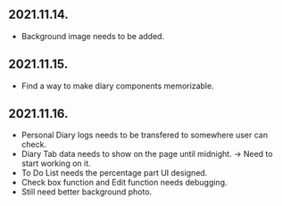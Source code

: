 ## 2021.11.14.
- Background image needs to be added.

## 2021.11.15.
- Find a way to make diary components memorizable.

## 2021.11.16.
- Personal Diary logs needs to be transfered to somewhere user can check.
- Diary Tab data needs to show on the page until midnight. -> Need to start working on it.
- To Do List needs the percentage part UI designed.
- Check box function and Edit function needs debugging.
- Still need better background photo.
